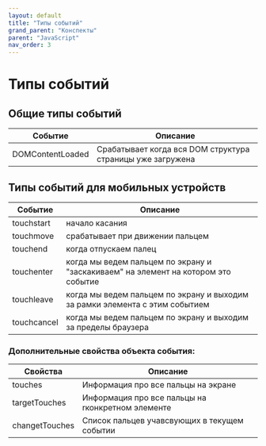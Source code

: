 ```yaml
---
layout: default
title: "Типы событий"
grand_parent: "Конспекты"
parent: "JavaScript"
nav_order: 3
---
```


# Типы событий

## Общие типы событий

| Событие          | Описание                                                   |
| ---------------- | ---------------------------------------------------------- |
| DOMContentLoaded | Cрабатывает когда вся DOM структура страницы уже загружена |

## Типы событий для мобильных устройств

| Событие     | Описание                                                                           |
| ----------- | ---------------------------------------------------------------------------------- |
| touchstart  | начало касания                                                                     |
| touchmove   | срабатывает при движении пальцем                                                   |
| touchend    | когда отпускаем палец                                                              |
| touchenter  | когда мы ведем пальцем по экрану и "заскакиваем" на элемент на котором это событие |
| touchleave  | когда мы ведем пальцем по экрану и выходим за рамки элемента с этим событием       |
| touchcancel | когда мы ведем пальцем по экрану и выходим за пределы браузера                     |

### Дополнительные свойства объекта события:

| Свойства       | Описание                                          |
| -------------- | ------------------------------------------------- |
| touches        | Информация про все пальцы на экране               |
| targetTouches  | Информация про все пальцы на rконкретном элементе |
| changetTouches | Список пальцев учавсвующих в текущем событии      |